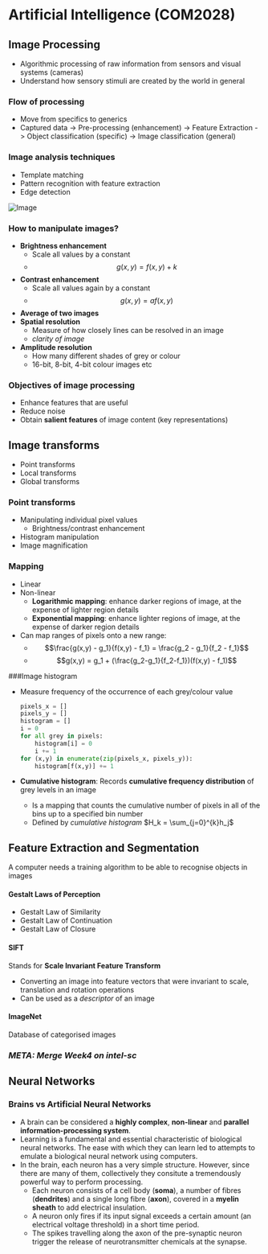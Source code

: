 # Artificial Intelligence (COM2028)

## Image Processing

* Algorithmic processing of raw information from sensors and visual systems (cameras)
* Understand how sensory stimuli are created by the world in general

### Flow of processing

* Move from specifics to generics
* Captured data -> Pre-processing (enhancement) -> Feature Extraction -> Object classification (specific) -> Image classification (general)

### Image analysis techniques

* Template matching
* Pattern recognition with feature extraction
* Edge detection

![Image](https://qph.ec.quoracdn.net/main-qimg-fe87feb1ec474e5b0851b0616d49e50e-c)

### How to manipulate images?

* **Brightness enhancement**
  * Scale all values by a constant
  * $$g(x,y) = f(x,y) + k$$
* **Contrast enhancement**
  * Scale all values again by a constant
  * $$g(x,y) = af(x,y)$$
* **Average of two images**
* **Spatial resolution**
  * Measure of how closely lines can be resolved in an image
  * *clarity of image*
* **Amplitude resolution**
  * How many different shades of grey or colour
  * 16-bit, 8-bit, 4-bit colour images etc

### Objectives of image processing

* Enhance features that are useful
* Reduce noise
* Obtain **salient features** of image content (key representations)

## Image transforms

* Point transforms
* Local transforms
* Global transforms

### Point transforms

* Manipulating individual pixel values
  * Brightness/contrast enhancement
* Histogram manipulation
* Image magnification

### Mapping

* Linear
* Non-linear
  * **Logarithmic mapping**: enhance darker regions of image, at the expense of lighter region details
  * **Exponential mapping**: enhance lighter regions of image, at the expense of darker region details
* Can map ranges of pixels onto a new range:
  * $$\frac{g(x,y) - g_1}{f(x,y) - f_1} = \frac{g_2 - g_1}{f_2 - f_1}$$
  * $$g(x,y) = g_1 + (\frac{g_2-g_1}{f_2-f_1})(f(x,y) - f_1)$$

###Image histogram

* Measure frequency of the occurrence of each grey/colour value

  ```python
  pixels_x = []
  pixels_y = []
  histogram = []
  i = 0
  for all grey in pixels:
      histogram[i] = 0
      i += 1
  for (x,y) in enumerate(zip(pixels_x, pixels_y)):
      histogram[f(x,y)] += 1
  ```



* **Cumulative histogram**: Records **cumulative frequency distribution** of grey levels in an image

  * Is a mapping that counts the cumulative number of pixels in all of the bins up to a specified bin number
  * Defined by *cumulative histogram* $H_k = \sum_{j=0}^{k}h_j$

## Feature Extraction and Segmentation

A computer needs a training algorithm to be able to recognise objects in images

#### Gestalt Laws of Perception

* Gestalt Law of Similarity
* Gestalt Law of Continuation
* Gestalt Law of Closure

#### SIFT

Stands for **Scale Invariant Feature Transform**

* Converting an image into feature vectors that were invariant to scale, translation and rotation operations
* Can be used as a *descriptor* of an image

#### ImageNet

Database of categorised images

### *META: Merge Week4 on intel-sc*

## Neural Networks

### Brains vs Artificial Neural Networks

* A brain can be considered a **highly complex**, **non-linear** and **parallel information-processing system**.
* Learning is a fundamental and essential characteristic of biological neural networks. The ease with which they can learn led to attempts to emulate a biological neural network using computers.
* In the brain, each neuron has a very simple structure. However, since there are many of them, collectively they consitute a tremendously powerful way to perform processing.
  * Each neuron consists of a cell body (**soma**), a number of fibres (**dendrites**) and a single long fibre (**axon**), covered in a **myelin sheath** to add electrical insulation.
  * A neuron only fires if its input signal exceeds a certain amount (an electrical voltage threshold) in a short time period.
  * The spikes travelling along the axon of the pre-synaptic neuron trigger the release of neurotransmitter chemicals at the synapse.

